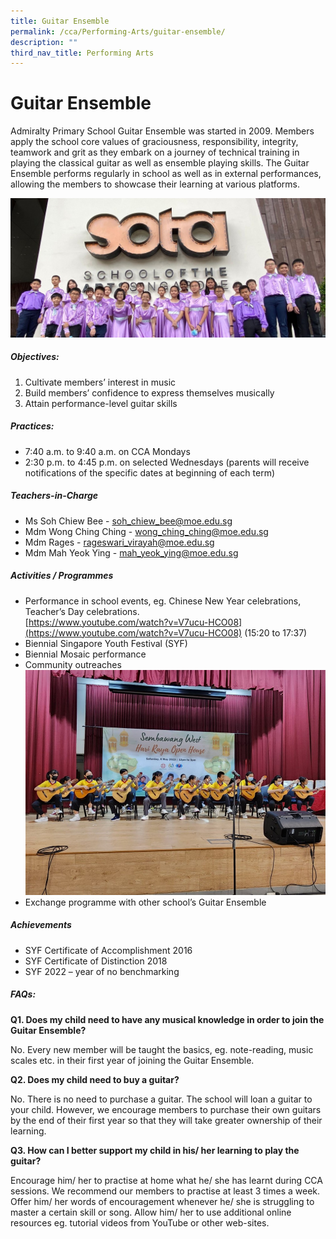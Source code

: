 ```yaml
---
title: Guitar Ensemble
permalink: /cca/Performing-Arts/guitar-ensemble/
description: ""
third_nav_title: Performing Arts
---
```

# Guitar Ensemble

Admiralty Primary School Guitar Ensemble was started in 2009. Members apply the school core values of graciousness, responsibility, integrity, teamwork and grit as they embark on a journey of technical training in playing the classical guitar as well as ensemble playing skills. The Guitar Ensemble performs regularly in school as well as in external performances, allowing the members to showcase their learning at various platforms.

![](/images/CCA/GE1.jpg)
##### Objectives:

1. Cultivate members’ interest in music
2. Build members’ confidence to express themselves musically
3. Attain performance-level guitar skills

##### Practices:

- 7:40 a.m. to 9:40 a.m. on CCA Mondays
- 2:30 p.m. to 4:45 p.m. on selected Wednesdays (parents will receive notifications of the specific dates at beginning of each term)

##### Teachers-in-Charge

- Ms Soh Chiew Bee - <a href="mailto: soh_chiew_bee@moe.edu.sg">soh_chiew_bee@moe.edu.sg</a>
- Mdm Wong Ching Ching - <a href="mailto: wong_ching_ching@moe.edu.sg">wong_ching_ching@moe.edu.sg</a>
- Mdm Rages - <a href="mailto:  rageswari_virayah@moe.edu.sg">rageswari_virayah@moe.edu.sg</a>
- Mdm Mah Yeok Ying - <a href="mailto: mah_yeok_ying@moe.edu.sg">mah_yeok_ying@moe.edu.sg
</a>


##### Activities / Programmes

- Performance in school events, eg. Chinese New Year celebrations, Teacher’s Day celebrations. <br>
[https://www.youtube.com/watch?v=V7ucu-HCO08](https://www.youtube.com/watch?v=V7ucu-HCO08) (15:20 to 17:37)
- Biennial Singapore Youth Festival (SYF)
- Biennial Mosaic performance
- Community outreaches
![2023 Performance at Sembawang West Hari Raya Open House](/images/2023_guitar.jpg)
- Exchange programme with other school’s Guitar Ensemble

##### Achievements

- SYF Certificate of Accomplishment 2016
- SYF Certificate of Distinction 2018
- SYF 2022 – year of no benchmarking


##### FAQs:

**Q1. Does my child need to have any musical knowledge in order to join the Guitar Ensemble?**

No. Every new member will be taught the basics, eg. note-reading, music scales etc. in their first year of joining the Guitar Ensemble.

**Q2. Does my child need to buy a guitar?**

No. There is no need to purchase a guitar. The school will loan a guitar to your child. However, we encourage members to purchase their own guitars by the end of their first year so that they will take greater ownership of their learning.

**Q3. How can I better support my child in his/ her learning to play the guitar?**

Encourage him/ her to practise at home what he/ she has learnt during CCA sessions. We recommend our members to practise at least 3 times a week.
Offer him/ her words of encouragement whenever he/ she is struggling to master a certain skill or song. Allow him/ her to use additional online resources eg. tutorial videos from YouTube or other web-sites.
